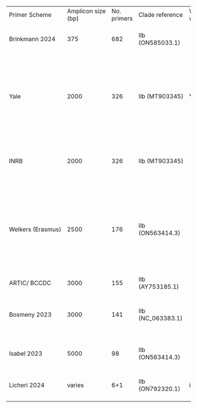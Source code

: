  

|   |   |   |   |   |   |   |
|---|---|---|---|---|---|---|
|Primer Scheme​|Amplicon size (bp)​|No. primers​|Clade reference​|Works with clade Ib?​|Protocol or repo​|Citation​|
|Brinkmann 2024​|375​|682​|IIb (ON585033.1)​|​|​|[https://doi.org/10.1016/j.jviromet.2024.](https://doi.org/10.1016/j.jviromet.2024.114888)[114888](https://doi.org/10.1016/j.jviromet.2024.114888) ​|
|Yale​|2000​|326​|IIb (MT903345)​|Yes​|[https://www.protocols.io/view/monkeypox-](https://www.protocols.io/view/monkeypox-virus-multiplexed-pcr-amplicon-sequencin-5qpvob1nbl4o)[virus-multiplexed-pcr-amplicon-sequencin-](https://www.protocols.io/view/monkeypox-virus-multiplexed-pcr-amplicon-sequencin-5qpvob1nbl4o)[5qpvob1nbl4o](https://www.protocols.io/view/monkeypox-virus-multiplexed-pcr-amplicon-sequencin-5qpvob1nbl4o)​|[https://doi.org/10.1371/journal.pbio.300](https://doi.org/10.1371/journal.pbio.3002151)[2151](https://doi.org/10.1371/journal.pbio.3002151)​|
|INRB​|2000​|326​|IIb (MT903345)​|​|[https://github.com/inrb-](https://github.com/inrb-labgenpath/DRC_MPXV_primers)[labgenpath/DRC_MPXV_primers](https://github.com/inrb-labgenpath/DRC_MPXV_primers)​|​|
|Welkers (Erasmus)​|2500​|176​|IIb (ON563414.3)​|​|[https://www.protocols.io/view/monkeypox-](https://www.protocols.io/view/monkeypox-virus-whole-genome-sequencing-using-comb-n2bvj6155lk5/v1?step=1)[virus-whole-genome-sequencing-using-comb-](https://www.protocols.io/view/monkeypox-virus-whole-genome-sequencing-using-comb-n2bvj6155lk5/v1?step=1)[n2bvj6155lk5/v1?step=1](https://www.protocols.io/view/monkeypox-virus-whole-genome-sequencing-using-comb-n2bvj6155lk5/v1?step=1)​|​|
|ARTIC/ BCCDC​|3000​|155​|IIb (AY753185.1)​|​|[https://github.com/quick-lab/MPXV](https://github.com/quick-lab/MPXV)​|​|
|Bosmeny 2023​|3000​|141​|IIb (NC_063383.1)​|​|[https://github.com/gagnonlab/artic-](https://github.com/gagnonlab/artic-mpxv/blob/main/Mpox_Sequencing_Primers.xlsx)[mpxv/blob/main/Mpox_Sequencing_Primers.xlsx](https://github.com/gagnonlab/artic-mpxv/blob/main/Mpox_Sequencing_Primers.xlsx)​|[https://doi.org/10.1186/s12985-023-](https://doi.org/10.1186/s12985-023-02059-2)[02059-2](https://doi.org/10.1186/s12985-023-02059-2)​|
|Isabel 2023​|5000​|98​|IIb (ON563414.3)​|​|​|[https://doi.org/10.1128/spectrum.02979](https://doi.org/10.1128/spectrum.02979-23)[-23](https://doi.org/10.1128/spectrum.02979-23)​|
|Licheri 2024​|varies​|6+1​|IIb (ON792320.1)​|in silico​|​|[https://doi.org/10.21203/rs.3.rs-](https://doi.org/10.21203/rs.3.rs-4024102/v1)[4024102/v1](https://doi.org/10.21203/rs.3.rs-4024102/v1)​|


